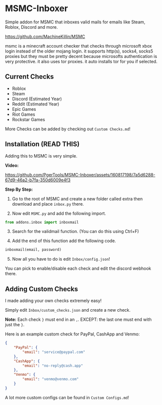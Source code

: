 # MSMC-Inboxer
Simple addon for MSMC that inboxes valid mails for emails like Steam, Roblox, Discord and more.

https://github.com/MachineKillin/MSMC

msmc is a minecraft account checker that checks through microsoft xbox login instead of the older mojang login. it supports http(s), socks4, socks5 proxies but they must be pretty decent because microsofts authentication is very protective. it also uses tor proxies. it auto installs tor for you if selected.

## Current Checks
- Roblox
- Steam
- Discord (Estimated Year)
- Reddit (Estimated Year)
- Epic Games
- Riot Games
- Rockstar Games

More Checks can be added by checking out ``Custom Checks.md``!

## Installation (READ THIS)
Adding this to MSMC is very simple.

**Video:** 

https://github.com/PgerTools/MSMC-Inboxer/assets/160817198/7a5d6288-67d9-46a2-b7fa-350d6009e4f3

**Step By Step:**

1. Go to the root of MSMC and create a new folder called extra then download and place ``inbox.py`` there.

2. Now edit ``MSMC.py`` and add the following import.

```py
from addons.inbox import inboxmail
```

3. Search for the validmail function. (You can do this using Ctrl+F)

4. Add the end of this function add the following code.

```py
inboxmail(email, password)
```

5. Now all you have to do is edit ``Inbox/config.json``!

You can pick to enable/disable each check and edit the discord webhook there.

## Adding Custom Checks
I made adding your own checks extremely easy!

Simply edit ``Inbox/custom_checks.json`` and create a new check. 

**Note:** Each check ``}`` must end in an ``,``. EXCEPT: the last one must end with just the ``}``.

Here is an example custom check for PayPal, CashApp and Venmo:

```json
{
    "PayPal": {
        "email": "service@paypal.com"
    },
    "CashApp": {
        "email": "no-reply@cash.app"
    },
    "Venmo": {
        "email": "venmo@venmo.com"
    }
}
```

A lot more custom configs can be found in ``Custom Configs.md``!
